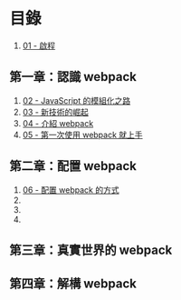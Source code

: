 # 目錄

1. [01 - 啟程](./01-preface/README.md)

## 第一章：認識 webpack

1. [02 - JavaScript 的模組化之路](./02-history-of-js-module/README.md)
1. [03 - 新技術的崛起](./03-new-tech/README.md)
1. [04 - 介紹 webpack](./04-introduction/README.md)
1. [05 - 第一次使用 webpack 就上手](./05-first-webpack/README.md)

## 第二章：配置 webpack

1. [06 - 配置 webpack 的方式](./06-config-webpack/README.md)
1. []()
1. []()
1. []()

## 第三章：真實世界的 webpack

## 第四章：解構 webpack
